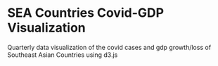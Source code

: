# SEA Countries Covid-GDP Visualization
 Quarterly data visualization of the covid cases and gdp growth/loss of Southeast Asian Countries using d3.js
